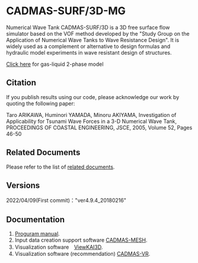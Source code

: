 # CADMAS-SURF/3D-MG

Numerical Wave Tank CADMAS-SURF/3D is a 3D free surface flow simulator based on the VOF method developed by the "Study Group on the Application of Numerical Wave Tanks to Wave Resistance Design". It is widely used as a complement or alternative to design formulas and hydraulic model experiments in wave resistant design of structures.

[Click here](https://github.com/CADMAS-SURF/CADMAS-STR/tree/master/Src/cadmas_ver5.3.3) for gas-liquid 2-phase model

## Citation

If you publish results using our code, please acknowledge our work by quoting the following paper:

Taro ARIKAWA, Huminori YAMADA, Minoru AKIYAMA, Investigation of Applicability for Tsunami Wave Forces in a 3-D Numerical Wave Tank, PROCEEDINGS OF COASTAL ENGINEERING, JSCE, 2005, Volume 52, Pages 46-50

## Related Documents

Please refer to the list of [related documents](/RelatedDocuments.md).

## Versions
 2022/04/09(First commit)："ver4.9.4_20180216"

## Documentation
 1.  [Proguram manual](/Manuals/CADMAS-surf3D_Manual.pdf).
 2.  Input data creation support software [CADMAS-MESH](https://github.com/CADMAS-SURF/CADMAS-MESH).
 3.  Visualization software　[ViewKAI3D](https://github.com/CADMAS-SURF/Viewkai).
 4.  Visualization software (recommendation) [CADMAS-VR](https://github.com/CADMAS-SURF/CADMAS-VR).

